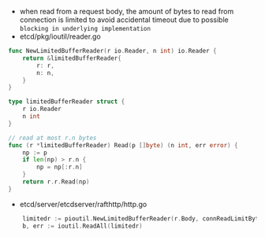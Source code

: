 - when read from a request body, the amount of bytes to read from connection is limited to avoid accidental timeout due to possible `blocking in underlying implementation`
- etcd/pkg/ioutil/reader.go
```go
func NewLimitedBufferReader(r io.Reader, n int) io.Reader {
	return &limitedBufferReader{
		r: r,
		n: n,
	}
}

type limitedBufferReader struct {
	r io.Reader
	n int
}

// read at most r.n bytes
func (r *limitedBufferReader) Read(p []byte) (n int, err error) {
	np := p
	if len(np) > r.n {
		np = np[:r.n]
	}
	return r.r.Read(np)
}
```
- etcd/server/etcdserver/rafthttp/http.go
```go
	limitedr := pioutil.NewLimitedBufferReader(r.Body, connReadLimitByte)
	b, err := ioutil.ReadAll(limitedr)
```